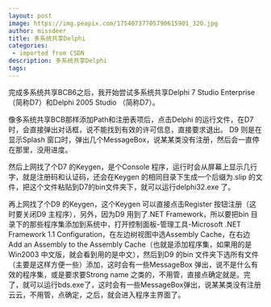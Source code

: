 ```yaml
---
layout: post
image: https://img.peapix.com/17540737705790615901_320.jpg
author: missdeer
title: 多系统共享Delphi
categories: 
 - imported from CSDN
description: 多系统共享Delphi
tags: 
---
```


完成多系统共享BCB6之后，我开始尝试多系统共享Delphi 7 Studio Enterprise （简称D7）和Delphi 2005 Studio （简称D7）。

像多系统共享BCB那样添加Path和注册表项后，点击Delphi 的运行文件，在D7时，会直接弹出对话框，说不能找到有效的许可信息，直接要求退出。 D9 则是在显示Splash 窗口时，弹出几个MessageBox，说某某类没有注册，然后会一直停在那里，没用进度。

然后上网找了个D7 的Keygen，是个Console 程序，运行时会从屏幕上显示几行字，就是注册码和认证码，还会在Keygen 的相同目录下生成一个后缀为.slip 的文件，把这个文件粘贴到D7的bin文件夹下，就可以运行delphi32.exe 了。

再上网找了个D9 的Keygen，这个Keygen 可以直接点击Register 按钮注册（这时要关闭D9 主程序），另外，因为D9 用到了.NET Framework，所以要把bin 目录下的那些程序集添加到系统中，打开控制面板-管理工具-Microsoft .NET Framework 1.1 Configuration，在左边树视图中选Assembly Cache，在右边Add an Assembly to the Assembly Cache（也就是添加程序集，如果用的是Win2003 中文版，就会看到用的是中文），然后到D9 的bin 文件夹下选所有文件（主要是这样方便一些）添加，这时会有一些MessageBox 弹出，说不是什么有效的程序集，或是要求要Strong name 之类的，不用管，直接点确定就是。完了，就可以运行bds.exe了，这时会有一些MessageBox弹出，说某某类没有注册云云，不用管，点确定，之后，就会进入程序主界面了。
